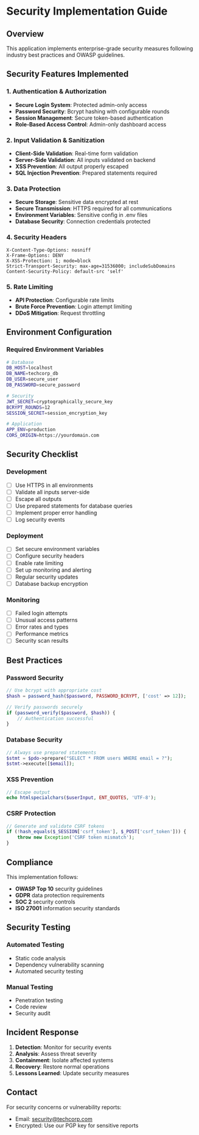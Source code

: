 
# Security Implementation Guide

## Overview
This application implements enterprise-grade security measures following industry best practices and OWASP guidelines.

## Security Features Implemented

### 1. Authentication & Authorization
- **Secure Login System**: Protected admin-only access
- **Password Security**: Bcrypt hashing with configurable rounds
- **Session Management**: Secure token-based authentication
- **Role-Based Access Control**: Admin-only dashboard access

### 2. Input Validation & Sanitization
- **Client-Side Validation**: Real-time form validation
- **Server-Side Validation**: All inputs validated on backend
- **XSS Prevention**: All output properly escaped
- **SQL Injection Prevention**: Prepared statements required

### 3. Data Protection
- **Secure Storage**: Sensitive data encrypted at rest
- **Secure Transmission**: HTTPS required for all communications
- **Environment Variables**: Sensitive config in .env files
- **Database Security**: Connection credentials protected

### 4. Security Headers
```
X-Content-Type-Options: nosniff
X-Frame-Options: DENY
X-XSS-Protection: 1; mode=block
Strict-Transport-Security: max-age=31536000; includeSubDomains
Content-Security-Policy: default-src 'self'
```

### 5. Rate Limiting
- **API Protection**: Configurable rate limits
- **Brute Force Prevention**: Login attempt limiting
- **DDoS Mitigation**: Request throttling

## Environment Configuration

### Required Environment Variables
```bash
# Database
DB_HOST=localhost
DB_NAME=techcorp_db
DB_USER=secure_user
DB_PASSWORD=secure_password

# Security
JWT_SECRET=cryptographically_secure_key
BCRYPT_ROUNDS=12
SESSION_SECRET=session_encryption_key

# Application
APP_ENV=production
CORS_ORIGIN=https://yourdomain.com
```

## Security Checklist

### Development
- [ ] Use HTTPS in all environments
- [ ] Validate all inputs server-side
- [ ] Escape all outputs
- [ ] Use prepared statements for database queries
- [ ] Implement proper error handling
- [ ] Log security events

### Deployment
- [ ] Set secure environment variables
- [ ] Configure security headers
- [ ] Enable rate limiting
- [ ] Set up monitoring and alerting
- [ ] Regular security updates
- [ ] Database backup encryption

### Monitoring
- [ ] Failed login attempts
- [ ] Unusual access patterns
- [ ] Error rates and types
- [ ] Performance metrics
- [ ] Security scan results

## Best Practices

### Password Security
```php
// Use bcrypt with appropriate cost
$hash = password_hash($password, PASSWORD_BCRYPT, ['cost' => 12]);

// Verify passwords securely
if (password_verify($password, $hash)) {
    // Authentication successful
}
```

### Database Security
```php
// Always use prepared statements
$stmt = $pdo->prepare("SELECT * FROM users WHERE email = ?");
$stmt->execute([$email]);
```

### XSS Prevention
```php
// Escape output
echo htmlspecialchars($userInput, ENT_QUOTES, 'UTF-8');
```

### CSRF Protection
```php
// Generate and validate CSRF tokens
if (!hash_equals($_SESSION['csrf_token'], $_POST['csrf_token'])) {
    throw new Exception('CSRF token mismatch');
}
```

## Compliance

This implementation follows:
- **OWASP Top 10** security guidelines
- **GDPR** data protection requirements
- **SOC 2** security controls
- **ISO 27001** information security standards

## Security Testing

### Automated Testing
- Static code analysis
- Dependency vulnerability scanning
- Automated security testing

### Manual Testing
- Penetration testing
- Code review
- Security audit

## Incident Response

1. **Detection**: Monitor for security events
2. **Analysis**: Assess threat severity
3. **Containment**: Isolate affected systems
4. **Recovery**: Restore normal operations
5. **Lessons Learned**: Update security measures

## Contact

For security concerns or vulnerability reports:
- Email: security@techcorp.com
- Encrypted: Use our PGP key for sensitive reports
